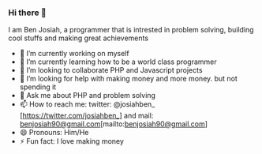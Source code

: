 ### Hi there 👋

I am Ben Josiah, a programmer that is intrested in problem solving, building cool stuffs and making great achievements

- 🔭 I’m currently working on myself
- 🌱 I’m currently learning how to be a world class programmer
- 👯 I’m looking to collaborate PHP and Javascript projects
- 🤔 I’m looking for help with making money and more money. but not spending it
- 💬 Ask me about PHP and problem solving
- 📫 How to reach me: twitter: @josiahben_ [https://twitter.com/josiahben_] and mail: benjosiah90@gmail.com[mailto:benjosiah90@gmail.com]
- 😄 Pronouns: Him/He
- ⚡ Fun fact: I love making money

